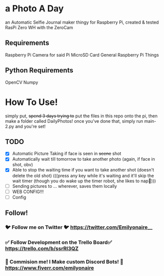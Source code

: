 # a Photo A Day
an Automatic Selfie Journal maker thingy for Raspberry Pi, created & tested RasPi Zero WH with the ZeroCam

## Requirements
Raspberry Pi
Camera for said Pi
MicroSD Card
General Raspberry Pi Things

## Python Requirements
OpenCV
Numpy

# How To Use!
simply put, ~~spend 3 days trying to~~ put the files in this repo onto the pi, then make a folder called DailyPhotos! once you've done that, simply run main-2.py and you're set!

## TODO
- [X] Automatic Picture Taking if face is seen in ~~scene~~ shot
- [X] Automatically wait till tomorrow to take another photo (again, if face in shot, obv)
- [X] Able to stop the waiting time if you want to take another shot (doesn't delete the old shot) (((press any key while it's waiting and it'll skip the wait timer (though you do wake up the timer robot, she likes to nap🤖)))
- [ ] Sending pictures to ... wherever, saves them locally
- [ ] WEB CONFIG!!!
- [ ] Config

## Follow!
### 🐦 Follow me on Twitter 🐦 https://twitter.com/Emilyonaire__
### ✅ Follow Development on the Trello Board✅ https://trello.com/b/ssrRl3QZ 
### 💸 Commision me! I Make custom Discord Bots! 💸 https://www.fiverr.com/emilyonaire
